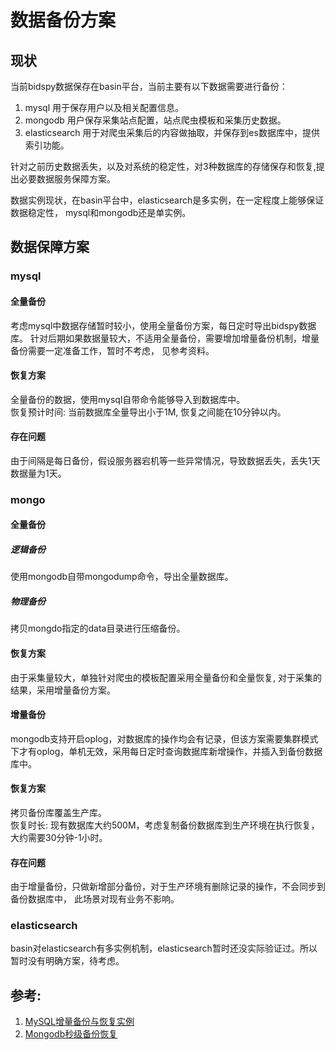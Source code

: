 # 数据备份方案
## 现状
当前bidspy数据保存在basin平台，当前主要有以下数据需要进行备份：

1. mysql 用于保存用户以及相关配置信息。
2. mongodb 用户保存采集站点配置，站点爬虫模板和采集历史数据。
3. elasticsearch 用于对爬虫采集后的内容做抽取，并保存到es数据库中，提供索引功能。


针对之前历史数据丢失，以及对系统的稳定性，对3种数据库的存储保存和恢复,提出必要数据服务保障方案。

数据实例现状，在basin平台中，elasticsearch是多实例，在一定程度上能够保证数据稳定性， mysql和mongodb还是单实例。

## 数据保障方案
### mysql 

#### 全量备份
考虑mysql中数据存储暂时较小，使用全量备份方案，每日定时导出bidspy数据库。
针对后期如果数据量较大，不适用全量备份，需要增加增量备份机制，增量备份需要一定准备工作，暂时不考虑， 见参考资料。
#### 恢复方案
全量备份的数据，使用mysql自带命令能够导入到数据库中。  
恢复预计时间: 当前数据库全量导出小于1M, 恢复之间能在10分钟以内。
#### 存在问题
由于间隔是每日备份，假设服务器宕机等一些异常情况，导致数据丢失，丢失1天数据量为1天。

### mongo

#### 全量备份
##### 逻辑备份
使用mongodb自带mongodump命令，导出全量数据库。
##### 物理备份
拷贝mongdo指定的data目录进行压缩备份。
   
#### 恢复方案
由于采集量较大，单独针对爬虫的模板配置采用全量备份和全量恢复,
对于采集的结果，采用增量备份方案。

#### 增量备份
mongodb支持开启oplog，对数据库的操作均会有记录，但该方案需要集群模式下才有oplog，单机无效，采用每日定时查询数据库新增操作，并插入到备份数据库中。

#### 恢复方案
拷贝备份库覆盖生产库。  
恢复时长: 现有数据库大约500M，考虑复制备份数据库到生产环境在执行恢复，大约需要30分钟-1小时。

#### 存在问题
由于增量备份，只做新增部分备份，对于生产环境有删除记录的操作，不会同步到备份数据库中， 此场景对现有业务不影响。


### elasticsearch
basin对elasticsearch有多实例机制，elasticsearch暂时还没实际验证过。所以暂时没有明确方案，待考虑。


## 参考:
1. [MySQL增量备份与恢复实例](http://seanlook.com/2014/12/05/mysql_incremental_backup_example/)
2. [Mongodb秒级备份恢复](http://oqt2eqc1u.bkt.clouddn.com/MongoDB%E7%A7%92%E7%BA%A7%E5%A4%87%E4%BB%BD%E6%81%A2%E5%A4%8D.pdf)

